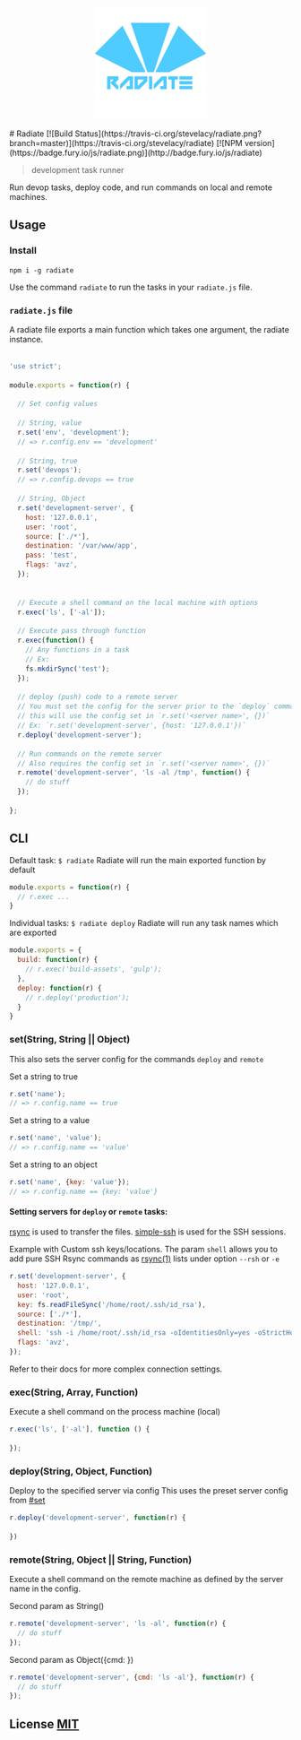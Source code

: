 <p align="center">
<img src='logo.png' height='200px'>
</p>
# Radiate
[![Build Status](https://travis-ci.org/stevelacy/radiate.png?branch=master)](https://travis-ci.org/stevelacy/radiate)
[![NPM version](https://badge.fury.io/js/radiate.png)](http://badge.fury.io/js/radiate)

> development task runner

Run devop tasks, deploy code, and run commands on local and remote machines.

## Usage

### Install

```
npm i -g radiate

```

Use the command `radiate` to run the tasks in your `radiate.js` file.

### `radiate.js` file
A radiate file exports a main function which takes one argument, the radiate instance.

```js

'use strict';

module.exports = function(r) {

  // Set config values

  // String, value
  r.set('env', 'development');
  // => r.config.env == 'development'

  // String, true
  r.set('devops');
  // => r.config.devops == true

  // String, Object
  r.set('development-server', {
    host: '127.0.0.1',
    user: 'root',
    source: ['./*'],
    destination: '/var/www/app',
    pass: 'test',
    flags: 'avz',
  });


  // Execute a shell command on the local machine with options
  r.exec('ls', ['-al']);

  // Execute pass through function
  r.exec(function() {
    // Any functions in a task
    // Ex:
    fs.mkdirSync('test');
  });

  // deploy (push) code to a remote server
  // You must set the config for the server prior to the `deploy` command
  // this will use the config set in `r.set('<server name>', {})`
  // Ex: `r.set('development-server', {host: '127.0.0.1'})`
  r.deploy('development-server');

  // Run commands on the remote server
  // Also requires the config set in `r.set('<server name>', {})`
  r.remote('development-server', 'ls -al /tmp', function() {
    // do stuff
  });

};

```

## CLI

Default task:
`$ radiate`
Radiate will run the main exported function by default

```js
module.exports = function(r) {
  // r.exec ...
}
```

Individual tasks:
`$ radiate deploy`
Radiate will run any task names which are exported
```js
module.exports = {
  build: function(r) {
    // r.exec('build-assets', 'gulp');
  },
  deploy: function(r) {
    // r.deploy('production');
  }
}
```




### set(String, String<opt> || Object<opt>)
This also sets the server config for the commands `deploy` and `remote`

Set a string to true
```js
r.set('name');
// => r.config.name == true

```

Set a string to a value
```js
r.set('name', 'value');
// => r.config.name == 'value'

```

Set a string to an object
```js
r.set('name', {key: 'value'});
// => r.config.name == {key: 'value'}

```

#### Setting servers for `deploy` or `remote` tasks:

[rsync](https://github.com/mattijs/node-rsync) is used to transfer the files.
[simple-ssh](https://github.com/MCluck90/simple-ssh) is used for the SSH sessions.

Example with Custom ssh keys/locations.
The param `shell` allows you to add pure SSH Rsync commands as [rsync(1)](http://linux.die.net/man/1/rsync) lists under option `--rsh` or `-e`

```js
r.set('development-server', {
  host: '127.0.0.1',
  user: 'root',
  key: fs.readFileSync('/home/root/.ssh/id_rsa'),
  source: ['./*'],
  destination: '/tmp/',
  shell: 'ssh -i /home/root/.ssh/id_rsa -oIdentitiesOnly=yes -oStrictHostKeyChecking=no',
  flags: 'avz',
});
```

Refer to their docs for more complex connection settings.



### exec(String, Array<opt>, Function<opt>)

Execute a shell command on the process machine (local)

```js
r.exec('ls', ['-al'], function () {

});
```
### deploy(String, Object<opt>, Function<opt>)

Deploy to the specified server via config
This uses the preset server config from [#set](#set)

```js
r.deploy('development-server', function(r) {

})
```


### remote(String, Object || String, Function<opt>)

Execute a shell command on the remote machine as defined by the server name in the config.


Second param as String(<command>)
```js
r.remote('development-server', 'ls -al', function(r) {
  // do stuff
});
```

Second param as Object({cmd: <command> })
```js
r.remote('development-server', {cmd: 'ls -al'}, function(r) {
  // do stuff
});
```


## License [MIT](LICENSE)
